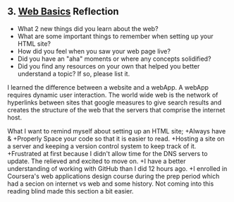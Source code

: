## 3. [Web Basics](3_web_basics/readme.md) Reflection

* What 2 new things did you learn about the web?
* What are some important things to remember when setting up your HTML site?
* How did you feel when you saw your web page live?
* Did you have an "aha" moments or where any concepts solidified?
* Did you find any resources on your own that helped you better understand a topic? If so, please list it.

<!-- Add your reflection here. Remove the comment markers -->

I learned the difference between a website and a webApp. A webApp requires dynamic user interaction. The world wide web is the network of hyperlinks between sites that google measures to give search results and creates the structure of the web that the servers that comprise the internet host. 

What I want to remind myself about setting up an HTML site;
+Always have <html> & <body>
+Properly Space your code so that it is easier to read. 
+Hosting a site on a server and keeping a version control system to keep track of it. 
+Frustrated at first because I didn't allow time for the DNS servers to update. The relieved and excited to move on. 
+I have a better understanding of working with  GitHub than I did 12 hours ago. 
+I enrolled in Coursera's web applications design course during the prep period which had a secion on internet vs web and some history. Not coming into this reading blind made this section a bit easier. 